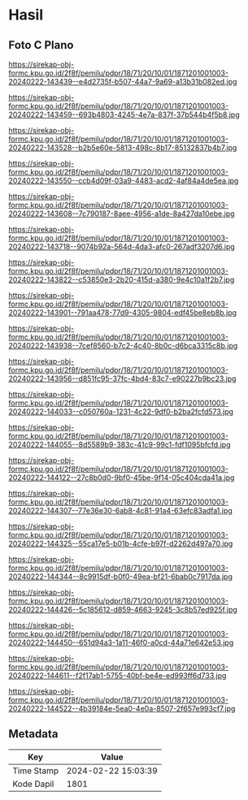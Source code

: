 # Hasil

## Foto C Plano

https://sirekap-obj-formc.kpu.go.id/2f8f/pemilu/pdpr/18/71/20/10/01/1871201001003-20240222-143439--e4d2735f-b507-44a7-9a69-a13b31b082ed.jpg

https://sirekap-obj-formc.kpu.go.id/2f8f/pemilu/pdpr/18/71/20/10/01/1871201001003-20240222-143459--693b4803-4245-4e7a-837f-37b544b4f5b8.jpg

https://sirekap-obj-formc.kpu.go.id/2f8f/pemilu/pdpr/18/71/20/10/01/1871201001003-20240222-143528--b2b5e60e-5813-498c-8b17-85132837b4b7.jpg

https://sirekap-obj-formc.kpu.go.id/2f8f/pemilu/pdpr/18/71/20/10/01/1871201001003-20240222-143550--ccb4d09f-03a9-4483-acd2-4af84a4de5ea.jpg

https://sirekap-obj-formc.kpu.go.id/2f8f/pemilu/pdpr/18/71/20/10/01/1871201001003-20240222-143608--7c790187-8aee-4956-a1de-8a427da10ebe.jpg

https://sirekap-obj-formc.kpu.go.id/2f8f/pemilu/pdpr/18/71/20/10/01/1871201001003-20240222-143718--9074b92a-564d-4da3-afc0-267adf3207d6.jpg

https://sirekap-obj-formc.kpu.go.id/2f8f/pemilu/pdpr/18/71/20/10/01/1871201001003-20240222-143822--c53850e3-2b20-415d-a380-9e4c10a1f2b7.jpg

https://sirekap-obj-formc.kpu.go.id/2f8f/pemilu/pdpr/18/71/20/10/01/1871201001003-20240222-143901--791aa478-77d9-4305-9804-edf45be8eb8b.jpg

https://sirekap-obj-formc.kpu.go.id/2f8f/pemilu/pdpr/18/71/20/10/01/1871201001003-20240222-143938--7cef8560-b7c2-4c40-8b0c-d6bca3315c8b.jpg

https://sirekap-obj-formc.kpu.go.id/2f8f/pemilu/pdpr/18/71/20/10/01/1871201001003-20240222-143956--d851fc95-37fc-4bd4-83c7-e90227b9bc23.jpg

https://sirekap-obj-formc.kpu.go.id/2f8f/pemilu/pdpr/18/71/20/10/01/1871201001003-20240222-144033--c050760a-1231-4c22-9df0-b2ba2fcfd573.jpg

https://sirekap-obj-formc.kpu.go.id/2f8f/pemilu/pdpr/18/71/20/10/01/1871201001003-20240222-144055--8d5589b9-383c-41c9-99c1-fdf1095bfcfd.jpg

https://sirekap-obj-formc.kpu.go.id/2f8f/pemilu/pdpr/18/71/20/10/01/1871201001003-20240222-144122--27c8b0d0-9bf0-45be-9f14-05c404cda41a.jpg

https://sirekap-obj-formc.kpu.go.id/2f8f/pemilu/pdpr/18/71/20/10/01/1871201001003-20240222-144307--77e36e30-6ab8-4c81-91a4-63efc83adfa1.jpg

https://sirekap-obj-formc.kpu.go.id/2f8f/pemilu/pdpr/18/71/20/10/01/1871201001003-20240222-144325--55ca17e5-b01b-4cfe-b97f-d2262d497a70.jpg

https://sirekap-obj-formc.kpu.go.id/2f8f/pemilu/pdpr/18/71/20/10/01/1871201001003-20240222-144344--8c9915df-b0f0-49ea-bf21-6bab0c7917da.jpg

https://sirekap-obj-formc.kpu.go.id/2f8f/pemilu/pdpr/18/71/20/10/01/1871201001003-20240222-144426--5c185612-d859-4663-9245-3c8b57ed925f.jpg

https://sirekap-obj-formc.kpu.go.id/2f8f/pemilu/pdpr/18/71/20/10/01/1871201001003-20240222-144450--651d94a3-1a11-46f0-a0cd-44a71e642e53.jpg

https://sirekap-obj-formc.kpu.go.id/2f8f/pemilu/pdpr/18/71/20/10/01/1871201001003-20240222-144611--f2f17ab1-5755-40bf-be4e-ed993ff6d733.jpg

https://sirekap-obj-formc.kpu.go.id/2f8f/pemilu/pdpr/18/71/20/10/01/1871201001003-20240222-144522--4b39184e-5ea0-4e0a-8507-2f657e993cf7.jpg


## Metadata

| Key        | Value               |
| ---------- | ------------------- |
| Time Stamp | 2024-02-22 15:03:39 |
| Kode Dapil | 1801                |



